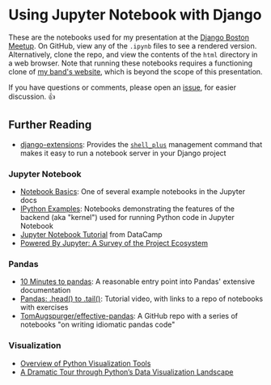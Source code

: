 # Using Jupyter Notebook with Django

These are the notebooks used for my presentation at the [Django Boston Meetup](https://www.meetup.com/djangoboston/events/237297349/).
On GitHub, view any of the `.ipynb` files to see a rendered version. Alternatively, clone the repo, and view the contents of the `html` directory in a web browser. Note that running these notebooks requires a functioning clone of [my band's website](https://github.com/bhrutledge/jahhills.com), which is beyond the scope of this presentation.

If you have questions or comments, please open an [issue](https://github.com/bhrutledge/jupyter-django/issues), for easier discussion. :+1:

## Further Reading

- [django-extensions](https://django-extensions.readthedocs.io/en/latest/index.html): Provides the [`shell_plus`](https://django-extensions.readthedocs.io/en/latest/shell_plus.html) management command that makes it easy to run a notebook server in your Django project

### Jupyter Notebook
- [Notebook Basics](https://nbviewer.jupyter.org/github/jupyter/notebook/blob/master/docs/source/examples/Notebook/Notebook%20Basics.ipynb): One of several example notebooks in the Jupyter docs
- [IPython Examples](http://nbviewer.jupyter.org/github/ipython/ipython/blob/master/examples/IPython%20Kernel/Index.ipynb): Notebooks demonstrating the features of the backend (aka "kernel") used for running Python code in Jupyter Notebook
- [Jupyter Notebook Tutorial](https://www.datacamp.com/community/tutorials/tutorial-jupyter-notebook) from DataCamp
- [Powered By Jupyter: A Survey of the Project Ecosystem](http://blog.ibmjstart.net/2016/03/21/powered-by-jupyter/)

### Pandas

- [10 Minutes to pandas](http://pandas.pydata.org/pandas-docs/stable/10min.html): A reasonable entry point into Pandas' extensive documentation
- [Pandas: .head() to .tail()](http://pyvideo.org/pydata-chicago-2016/pandas-head-to-tail.html): Tutorial video, with links to a repo of notebooks with exercises
- [TomAugspurger/effective-pandas](https://github.com/TomAugspurger/effective-pandas): A GitHub repo with a series of notebooks "on writing idiomatic pandas code"

### Visualization

- [Overview of Python Visualization Tools](http://pbpython.com/visualization-tools-1.html)
- [A Dramatic Tour through Python’s Data Visualization Landscape](https://dansaber.wordpress.com/2016/10/02/a-dramatic-tour-through-pythons-data-visualization-landscape-including-ggplot-and-altair/)
